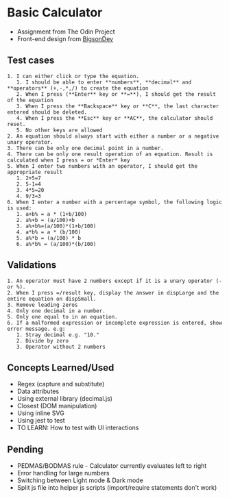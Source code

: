 # Basic Calculator

- Assignment from The Odin Project
- Front-end design from [BigsonDev](https://bigsondev.com/projects/calculator-app-project/)

## Test cases

    1. I can either click or type the equation.
       1. I should be able to enter **numbers**, **decimal** and **operators** (+,-,*,/) to create the equation
       2. When I press (**Enter** key or **=**), I should get the result of the equation
       3. When I press the **Backspace** key or **C**, the last character entered should be deleted.
       4. When I press the **Esc** key or **AC**, the calculator should reset.
       5. No other keys are allowed
    2. An equation should always start with either a number or a negative unary operator.
    3. There can be only one decimal point in a number.
    4. There can be only one result operation of an equation. Result is calculated when I press = or *Enter* key
    5. When I enter two numbers with an operator, I should get the appropriate result
       1. 2+5=7
       2. 5-1=4
       3. 4*5=20
       4. 9/3=3
    6. When I enter a number with a percentage symbol, the following logic is used:
       1. a+b% = a * (1+b/100)
       2. a%+b = (a/100)+b
       3. a%+b%=(a/100)*(1+b/100)
       4. a*b% = a * (b/100)
       5. a%*b = (a/100) * b
       6. a%*b% = (a/100)*(b/100)

## Validations

    1. An operator must have 2 numbers except if it is a unary operator (- or %).
    2. When I press =/result key, display the answer in dispLarge and the entire equation on dispSmall.
    3. Remove leading zeros
    4. Only one decimal in a number.
    5. Only one equal to in an equation.
    6. If a malformed expression or incomplete expression is entered, show error message. e.g:
       1. Stray decimal e.g. "10."
       2. Divide by zero
       3. Operator without 2 numbers

## Concepts Learned/Used

- Regex (capture and substitute)
- Data attributes
- Using external library (decimal.js)
- Closest (DOM manipulation)
- Using inline SVG
- Using jest to test
- TO LEARN: How to test with UI interactions

## Pending

- PEDMAS/BODMAS rule - Calculator currently evaluates left to right
- Error handling for large numbers
- Switching between Light mode & Dark mode
- Split js file into helper js scripts (import/require statements don't work)
